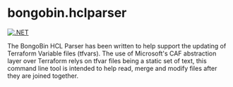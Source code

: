 # bongobin.hclparser

[![.NET](https://github.com/binarysenator/bongobin.hclparser/actions/workflows/dotnet.yml/badge.svg?branch=main)](https://github.com/binarysenator/bongobin.hclparser/actions/workflows/dotnet.yml)

The BongoBin HCL Parser has been written to help support the updating of Terraform Variable files (tfvars).
The use of Microsoft's CAF abstraction layer over Terraform relys on tfvar files being a static set of text, this command line tool is intended to help read, merge and modify files after they are joined together.
